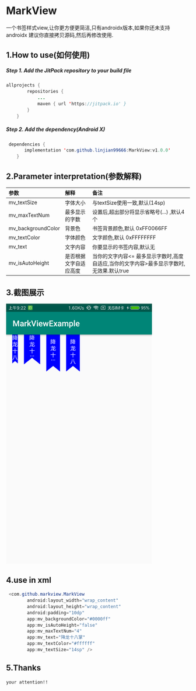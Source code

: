 # MarkView
一个书签样式view,让你更方便更简洁,只有androidx版本,如果你还未支持androidx 建议你直接拷贝源码,然后再修改使用.

## 1.How to use(如何使用)

##### Step 1. Add the JitPack repository to your build file

```java
allprojects {
    	repositories {
			...
			maven { url 'https://jitpack.io' }
		}
	}
```
##### Step 2. Add the dependency(Android X)
  
```java
 dependencies {
	   implementation 'com.github.linjian99666:MarkView:v1.0.0'
	}
```

## 2.Parameter interpretation(参数解释)

|    参数     |   解释    |    备注   |
| :-------- | :--------| :----- |
| mv_textSize  | 字体大小 |  与textSize使用一致,默认(14sp)   |
| mv_maxTextNum |   最多显示的字数 |  设置后,超出部分将显示省略号(...) ,默认4个 |
| mv_backgroundColor |    背景色 | 书签背景颜色,默认 0xFF0066FF  |
| mv_textColor      |    字体颜色| 文字颜色,默认 0xFFFFFFFF  |
| mv_text      |   文字内容 | 你要显示的书签内容,默认无  |
| mv_isAutoHeight      |   是否根据文字自适应高度 |  当你的文字内容<= 最多显示字数时,高度自适应,当你的文字内容>最多显示字数时,无效果.默认true |

## 3.截图展示
<div>
<img src="/screenshots/Screenshot_2019-10-25-09-22-56-150_com.test.markviewexample.png" width="400px"</img> 
</div>

## 4.use in xml
```java
 <com.github.markview.MarkView
        android:layout_width="wrap_content"
        android:layout_height="wrap_content"
        android:padding="10dp"
        app:mv_backgroundColor="#0000ff"
        app:mv_isAutoHeight="false"
        app:mv_maxTextNum="4"
        app:mv_text="降龙十八掌"
        app:mv_textColor="#ffffff"
        app:mv_textSize="14sp" />
```

## 5.Thanks 
	your attention!!

